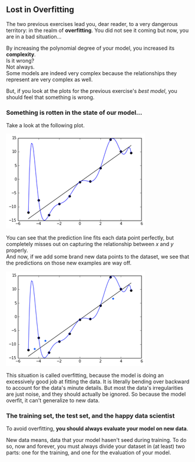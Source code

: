 ## Lost in Overfitting
The two previous exercises lead you, dear reader, to a very dangerous territory: in the realm of **overfitting**.  You did not see it coming but now, you are in a bad situation...  

By increasing the polynomial degree of your model, you increased its **complexity**.  
Is it wrong?  
Not always.  
Some models are indeed very complex because the relationships they represent are very complex as well. 

But, if you look at the plots for the previous exercise's *best model*, you should feel that something is wrong. 

### Something is rotten in the state of our model...
Take a look at the following plot. 

<img src="../assets/overfitt.png" />  

You can see that the prediction line fits each data point perfectly, but completely misses out on capturing the relationship between $x$ and $y$ properly.  
And now, if we add some brand new data points to the dataset, we see that the predictions on those new examples are way off. 

<img src="../assets/overfitt_with_dots.png" />  

This situation is called overfitting, because the model is doing an excessively good job at fitting the data. It is literally bending over backward to account for the data's minute details. But most the data's irregularities are just noise, and they should actually be ignored. So because the model overfit, it can't generalize to new data.

### The training set, the test set, and the happy data scientist
To avoid overfitting, **you should always evaluate your model on new data**.  
  
New data means, data that your model hasen't seed during training. To do so, now and forever, you must always divide your dataset in (at least) two parts: one for the training, and one for the evaluation of your model. 